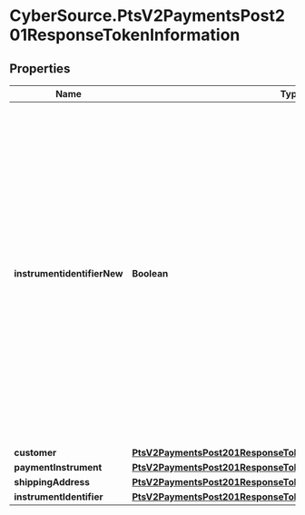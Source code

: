 # CyberSource.PtsV2PaymentsPost201ResponseTokenInformation

## Properties
Name | Type | Description | Notes
------------ | ------------- | ------------- | -------------
**instrumentidentifierNew** | **Boolean** | A value of true means the card number or bank account used to create an Instrument Identifier was new and did not already exist in the token vault. A value of false means the card number or bank account used to create an Instrument Identifier already existed in the token vault.  | [optional] 
**customer** | [**PtsV2PaymentsPost201ResponseTokenInformationCustomer**](PtsV2PaymentsPost201ResponseTokenInformationCustomer.md) |  | [optional] 
**paymentInstrument** | [**PtsV2PaymentsPost201ResponseTokenInformationPaymentInstrument**](PtsV2PaymentsPost201ResponseTokenInformationPaymentInstrument.md) |  | [optional] 
**shippingAddress** | [**PtsV2PaymentsPost201ResponseTokenInformationShippingAddress**](PtsV2PaymentsPost201ResponseTokenInformationShippingAddress.md) |  | [optional] 
**instrumentIdentifier** | [**PtsV2PaymentsPost201ResponseTokenInformationInstrumentIdentifier**](PtsV2PaymentsPost201ResponseTokenInformationInstrumentIdentifier.md) |  | [optional] 


